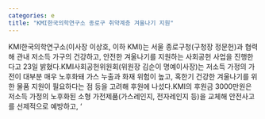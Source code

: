 ```yaml
---
categories: e
title: "KMI한국의학연구소 종로구 취약계층 겨울나기 지원"
---
```

KMI한국의학연구소(이사장 이상호, 이하 KMI)는 서울 종로구청(구청장 정문헌)과 협력해 관내 저소득 가구의 건강하고, 안전한 겨울나기를 지원하는 사회공헌 사업을 진행한다고 23일 밝혔다.KMI사회공헌위원회(위원장 김순이 명예이사장)는 저소득 가정의 가전이 대부분 매우 노후화돼 가스 누출과 화재 위험이 높고, 혹한기 건강한 겨울나기를 위한 물품 지원이 필요하다는 점 등을 고려해 후원에 나섰다.KMI의 후원금 3000만원은 저소득 가정의 노후화된 소형 가전제품(가스레인지, 전자레인지 등)을 교체해 안전사고를 선제적으로 예방하고, ‘
